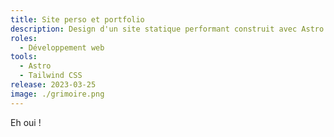 ```yaml
---
title: Site perso et portfolio
description: Design d'un site statique performant construit avec Astro.
roles:
  - Développement web
tools:
  - Astro
  - Tailwind CSS
release: 2023-03-25
image: ./grimoire.png
---
```


Eh oui !
